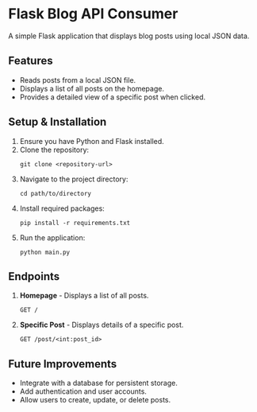 
# Flask Blog API Consumer

A simple Flask application that displays blog posts using local JSON data.

## Features

- Reads posts from a local JSON file.
- Displays a list of all posts on the homepage.
- Provides a detailed view of a specific post when clicked.

## Setup & Installation

1. Ensure you have Python and Flask installed.
2. Clone the repository:
   ```
   git clone <repository-url>
   ```
3. Navigate to the project directory:
   ```
   cd path/to/directory
   ```
4. Install required packages:
   ```
   pip install -r requirements.txt
   ```
5. Run the application:
   ```
   python main.py
   ```

## Endpoints

1. **Homepage** - Displays a list of all posts.
   ```
   GET /
   ```
2. **Specific Post** - Displays details of a specific post.
   ```
   GET /post/<int:post_id>
   ```

## Future Improvements

- Integrate with a database for persistent storage.
- Add authentication and user accounts.
- Allow users to create, update, or delete posts.

